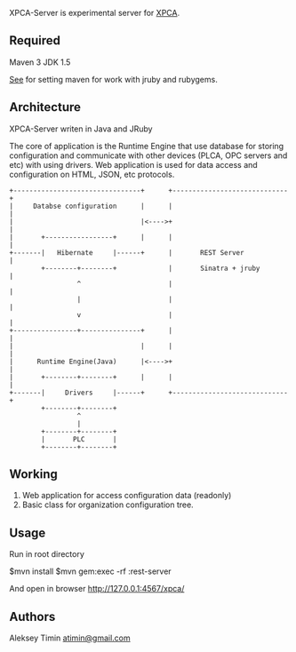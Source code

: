 XPCA-Server is experimental server for [XPCA](http://www.xpca.org/).

Required
-------------------------------------
Maven 3 
JDK 1.5

[See](https://github.com/torquebox/jruby-maven-plugins) for setting maven for work with jruby and rubygems.

Architecture
-------------------------------------

XPCA-Server writen in Java and JRuby

The core of application is the Runtime Engine that use database for storing configuration and communicate with other devices (PLCA, OPC servers and etc) with using drivers.
Web application is used for data access and configuration  on HTML, JSON, etc protocols.      

	+--------------------------------+		+-----------------------------+
	|     Databse configuration      |		|							  |
	|							     |<---->+							  |
	|		+-----------------+      |		|                             |
	+-------|   Hibernate     |------+		|		REST Server           |
			+--------+--------+				|		Sinatra + jruby       |
		    	     ^         				|		                      |
		        	 |						|                             |
		        	 v						|                             |
	+----------------+---------------+		|		                      |
	|                                |		|	                          |
	|	   Runtime Engine(Java)		 |<---->+                             |
	|		+--------+--------+      |		|                             |
	+-------|     Drivers     |------+		+-----------------------------+
			+--------+--------+
				     ^
					 |
			+--------+--------+
			|     	PLC  	  |
			+--------+--------+		

Working
-------------------------------------
1. Web application for access configuration data (readonly)
2. Basic class for organization configuration tree.

Usage
-------------------------------------

Run in root directory

$mvn install
$mvn gem:exec -rf :rest-server

And open in browser http://127.0.0.1:4567/xpca/

Authors
-------------------------------------
Aleksey Timin <atimin@gmail.com>